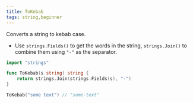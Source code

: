 ```yaml
---
title: ToKebab
tags: string,beginner
---
```


Converts a string to kebab case.

- Use `strings.Fields()` to get the words in the string, `strings.Join()` to combine them using `"-"` as the separator.

```go
import "strings"

func ToKebab(s string) string {
	return strings.Join(strings.Fields(s), "-")
}
```

```go
ToKebab("some text") // "some-text"
```
